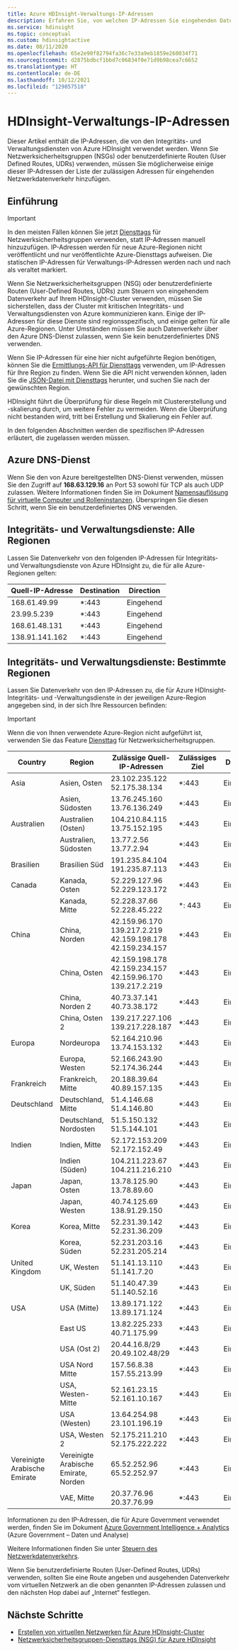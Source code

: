 ```yaml
---
title: Azure HDInsight-Verwaltungs-IP-Adressen
description: Erfahren Sie, von welchen IP-Adressen Sie eingehenden Datenverkehr zulassen müssen, um Netzwerksicherheitsgruppen und benutzerdefinierte Routen für virtuelle Netzwerke mit Azure HDInsight richtig zu konfigurieren.
ms.service: hdinsight
ms.topic: conceptual
ms.custom: hdinsightactive
ms.date: 08/11/2020
ms.openlocfilehash: 65e2e90f82794fa36c7e33a9eb1859e260034f71
ms.sourcegitcommit: d2875bdbcf1bbd7c06834f0e71d9b98cea7c6652
ms.translationtype: HT
ms.contentlocale: de-DE
ms.lasthandoff: 10/12/2021
ms.locfileid: "129857518"
---
```

# <a name="hdinsight-management-ip-addresses"></a>HDInsight-Verwaltungs-IP-Adressen

Dieser Artikel enthält die IP-Adressen, die von den Integritäts- und Verwaltungsdiensten von Azure HDInsight verwendet werden. Wenn Sie Netzwerksicherheitsgruppen (NSGs) oder benutzerdefinierte Routen (User Defined Routes, UDRs) verwenden, müssen Sie möglicherweise einige dieser IP-Adressen der Liste der zulässigen Adressen für eingehenden Netzwerkdatenverkehr hinzufügen.

## <a name="introduction"></a>Einführung
 
> [!Important]
> In den meisten Fällen können Sie jetzt [Diensttags](hdinsight-service-tags.md) für Netzwerksicherheitsgruppen verwenden, statt IP-Adressen manuell hinzuzufügen. IP-Adressen werden für neue Azure-Regionen nicht veröffentlicht und nur veröffentlichte Azure-Diensttags aufweisen. Die statischen IP-Adressen für Verwaltungs-IP-Adressen werden nach und nach als veraltet markiert.

Wenn Sie Netzwerksicherheitsgruppen (NSG) oder benutzerdefinierte Routen (User-Defined Routes, UDRs) zum Steuern von eingehendem Datenverkehr auf Ihrem HDInsight-Cluster verwenden, müssen Sie sicherstellen, dass der Cluster mit kritischen Integritäts- und Verwaltungsdiensten von Azure kommunizieren kann.  Einige der IP-Adressen für diese Dienste sind regionsspezifisch, und einige gelten für alle Azure-Regionen. Unter Umständen müssen Sie auch Datenverkehr über den Azure DNS-Dienst zulassen, wenn Sie kein benutzerdefiniertes DNS verwenden.

Wenn Sie IP-Adressen für eine hier nicht aufgeführte Region benötigen, können Sie die [Ermittlungs-API für Diensttags](../virtual-network/service-tags-overview.md#use-the-service-tag-discovery-api) verwenden, um IP-Adressen für Ihre Region zu finden. Wenn Sie die API nicht verwenden können, laden Sie die [JSON-Datei mit Diensttags](../virtual-network/service-tags-overview.md#discover-service-tags-by-using-downloadable-json-files) herunter, und suchen Sie nach der gewünschten Region.

HDInsight führt die Überprüfung für diese Regeln mit Clustererstellung und -skalierung durch, um weitere Fehler zu vermeiden. Wenn die Überprüfung nicht bestanden wird, tritt bei Erstellung und Skalierung ein Fehler auf.

In den folgenden Abschnitten werden die spezifischen IP-Adressen erläutert, die zugelassen werden müssen.

## <a name="azure-dns-service"></a>Azure DNS-Dienst

Wenn Sie den von Azure bereitgestellten DNS-Dienst verwenden, müssen Sie den Zugriff auf __168.63.129.16__ an Port 53 sowohl für TCP als auch UDP zulassen. Weitere Informationen finden Sie im Dokument [Namensauflösung für virtuelle Computer und Rolleninstanzen](../virtual-network/virtual-networks-name-resolution-for-vms-and-role-instances.md). Überspringen Sie diesen Schritt, wenn Sie ein benutzerdefiniertes DNS verwenden.

## <a name="health-and-management-services-all-regions"></a>Integritäts- und Verwaltungsdienste: Alle Regionen

Lassen Sie Datenverkehr von den folgenden IP-Adressen für Integritäts- und Verwaltungsdienste von Azure HDInsight zu, die für alle Azure-Regionen gelten:

| Quell-IP-Adresse | Destination  | Direction |
| ---- | ----- | ----- |
| 168.61.49.99 | \*:443 | Eingehend |
| 23.99.5.239 | \*:443 | Eingehend |
| 168.61.48.131 | \*:443 | Eingehend |
| 138.91.141.162 | \*:443 | Eingehend |

## <a name="health-and-management-services-specific-regions"></a>Integritäts- und Verwaltungsdienste: Bestimmte Regionen

Lassen Sie Datenverkehr von den IP-Adressen zu, die für Azure HDInsight-Integritäts- und -Verwaltungsdienste in der jeweiligen Azure-Region angegeben sind, in der sich Ihre Ressourcen befinden:

> [!IMPORTANT]  
> Wenn die von Ihnen verwendete Azure-Region nicht aufgeführt ist, verwenden Sie das Feature [Diensttag](hdinsight-service-tags.md) für Netzwerksicherheitsgruppen.

| Country | Region | Zulässige Quell-IP-Adressen | Zulässiges Ziel | Direction |
| ---- | ---- | ---- | ---- | ----- |
| Asia | Asien, Osten | 23.102.235.122<br>52.175.38.134 | \*:443 | Eingehend |
| &nbsp; | Asien, Südosten | 13.76.245.160<br>13.76.136.249 | \*:443 | Eingehend |
| Australien | Australien (Osten) | 104.210.84.115<br>13.75.152.195 | \*:443 | Eingehend |
| &nbsp; | Australien, Südosten | 13.77.2.56<br>13.77.2.94 | \*:443 | Eingehend |
| Brasilien | Brasilien Süd | 191.235.84.104<br>191.235.87.113 | \*:443 | Eingehend |
| Canada | Kanada, Osten | 52.229.127.96<br>52.229.123.172 | \*:443 | Eingehend |
| &nbsp; | Kanada, Mitte | 52.228.37.66<br>52.228.45.222 |\*: 443 | Eingehend |
| China | China, Norden | 42.159.96.170<br>139.217.2.219<br>42.159.198.178<br>42.159.234.157 | \*:443 | Eingehend |
| &nbsp; | China, Osten | 42.159.198.178<br>42.159.234.157<br>42.159.96.170<br>139.217.2.219 | \*:443 | Eingehend |
| &nbsp; | China, Norden 2 | 40.73.37.141<br>40.73.38.172 | \*:443 | Eingehend |
| &nbsp; | China, Osten 2 | 139.217.227.106<br>139.217.228.187 | \*:443 | Eingehend |
| Europa | Nordeuropa | 52.164.210.96<br>13.74.153.132 | \*:443 | Eingehend |
| &nbsp; | Europa, Westen| 52.166.243.90<br>52.174.36.244 | \*:443 | Eingehend |
| Frankreich | Frankreich, Mitte| 20.188.39.64<br>40.89.157.135 | \*:443 | Eingehend |
| Deutschland | Deutschland, Mitte | 51.4.146.68<br>51.4.146.80 | \*:443 | Eingehend |
| &nbsp; | Deutschland, Nordosten | 51.5.150.132<br>51.5.144.101 | \*:443 | Eingehend |
| Indien | Indien, Mitte | 52.172.153.209<br>52.172.152.49 | \*:443 | Eingehend |
| &nbsp; | Indien (Süden) | 104.211.223.67<br>104.211.216.210 | \*:443 | Eingehend |
| Japan | Japan, Osten | 13.78.125.90<br>13.78.89.60 | \*:443 | Eingehend |
| &nbsp; | Japan, Westen | 40.74.125.69<br>138.91.29.150 | \*:443 | Eingehend |
| Korea | Korea, Mitte | 52.231.39.142<br>52.231.36.209 | \*:443 | Eingehend |
| &nbsp; | Korea, Süden | 52.231.203.16<br>52.231.205.214 | \*:443 | Eingehend
| United Kingdom | UK, Westen | 51.141.13.110<br>51.141.7.20 | \*:443 | Eingehend |
| &nbsp; | UK, Süden | 51.140.47.39<br>51.140.52.16 | \*:443 | Eingehend |
| USA | USA (Mitte) | 13.89.171.122<br>13.89.171.124 | \*:443 | Eingehend |
| &nbsp; | East US | 13.82.225.233<br>40.71.175.99 | \*:443 | Eingehend |
| &nbsp; | USA (Ost 2) | 20.44.16.8/29<br>20.49.102.48/29 | \*:443 | Eingehend |
| &nbsp; | USA Nord Mitte | 157.56.8.38<br>157.55.213.99 | \*:443 | Eingehend |
| &nbsp; | USA, Westen-Mitte | 52.161.23.15<br>52.161.10.167 | \*:443 | Eingehend |
| &nbsp; | USA (Westen) | 13.64.254.98<br>23.101.196.19 | \*:443 | Eingehend |
| &nbsp; | USA, Westen 2 | 52.175.211.210<br>52.175.222.222 | \*:443 | Eingehend |
| Vereinigte Arabische Emirate | Vereinigte Arabische Emirate, Norden | 65.52.252.96<br>65.52.252.97 | \*:443 | Eingehend |
| &nbsp; | VAE, Mitte | 20.37.76.96<br>20.37.76.99 | \*:443 | Eingehend |

Informationen zu den IP-Adressen, die für Azure Government verwendet werden, finden Sie im Dokument [Azure Government Intelligence + Analytics](../azure-government/compare-azure-government-global-azure.md) (Azure Government – Daten und Analyse)

Weitere Informationen finden Sie unter [Steuern des Netzwerkdatenverkehrs](./control-network-traffic.md).

Wenn Sie benutzerdefinierte Routen (User-Defined Routes, UDRs) verwenden, sollten Sie eine Route angeben und ausgehenden Datenverkehr vom virtuellen Netzwerk an die oben genannten IP-Adressen zulassen und den nächsten Hop dabei auf „Internet“ festlegen.

## <a name="next-steps"></a>Nächste Schritte

* [Erstellen von virtuellen Netzwerken für Azure HDInsight-Cluster](hdinsight-create-virtual-network.md)
* [Netzwerksicherheitsgruppen-Diensttags (NSG) für Azure HDInsight](hdinsight-service-tags.md)
